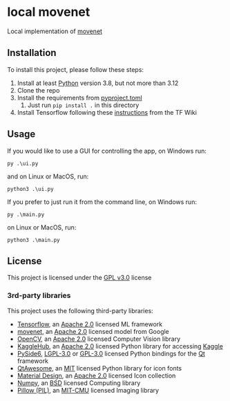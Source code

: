 # local movenet

Local implementation of [movenet](https://www.tensorflow.org/hub/tutorials/movenet)

## Installation

To install this project, please follow these steps:
1. Install at least [Python](https://www.python.org/) version 3.8, but not more than 3.12
2. Clone the repo 
3. Install the requirements from [pyproject.toml](pyproject.toml)
   1. Just run `pip install .` in this directory
4. Install Tensorflow following these [instructions](https://www.tensorflow.org/install/pip) from the TF Wiki

## Usage

If you would like to use a GUI for controlling the app, on Windows run:
```shell
py .\ui.py
```
and on Linux or MacOS, run:
```shell
python3 .\ui.py
```

If you prefer to just run it from the command line, on Windows run:
```shell
py .\main.py
```
on Linux or MacOS, run:
```shell
python3 .\main.py
```

## License

This project is licensed under the [GPL v3.0](../LICENSE) license

### 3rd-party libraries

This project uses the following third-party libraries:
- [Tensorflow](https://github.com/tensorflow/tensorflow), an [Apache 2.0](https://github.com/tensorflow/tensorflow/blob/master/LICENSE) licensed ML framework
- [movenet](https://www.kaggle.com/models/google/movenet), an [Apache 2.0](../LICENSE.Apache-2.0) licensed model from Google
- [OpenCV](https://github.com/opencv/opencv), an [Apache 2.0](https://github.com/opencv/opencv/blob/master/LICENSE) licensed Computer Vision library
- [KaggleHub](https://github.com/Kaggle/kagglehub), an [Apache 2.0](https://github.com/Kaggle/kagglehub/blob/master/LICENSE) licensed Python library for accessing [Kaggle](https://www.kaggle.com)
- [PySide6](https://doc.qt.io/qtforpython/), [LGPL-3.0](https://www.gnu.org/licenses/lgpl-3.0.en.html) or [GPL-3.0](../LICENSE) licensed Python bindings for the [Qt](https://www.qt.io/) framework
- [QtAwesome](https://github.com/spyder-ide/qtawesome), an [MIT](https://github.com/spyder-ide/qtawesome/blob/master/LICENSE.txt) licensed Python library for icon fonts
- [Material Design](https://github.com/Templarian/MaterialDesign), an [Apache 2.0](https://github.com/Templarian/MaterialDesign/blob/master/LICENSE) licensed Icon collection
- [Numpy](https://github.com/numpy/numpy), an [BSD](https://github.com/numpy/numpy/blob/main/LICENSE.txt) licensed Computing library
- [Pillow (PIL)](https://github.com/python-pillow/Pillow), an [MIT-CMU](https://github.com/python-pillow/Pillow/blob/main/LICENSE) licensed Imaging library